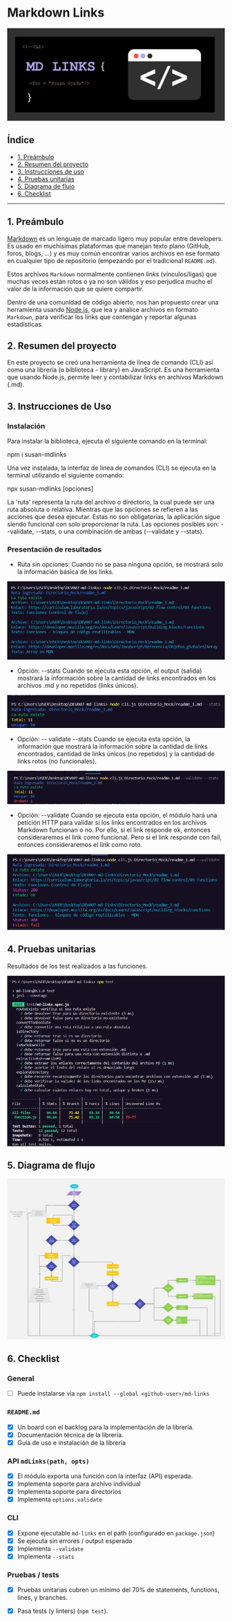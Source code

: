 # Markdown Links
![Alt text](img/mdlinks.jpg)

## Índice

* [1. Preámbulo](#1-preámbulo)
* [2. Resumen del proyecto](#2-resumen-del-proyecto)
* [3. Instrucciones de uso](#3-instrucciones-de-uso)
* [4. Pruebas unitarias](#4-pruebas-unitarias)
* [5. Diagrama de flujo](#5-diagrama-de-flujo)
* [6. Checklist](#6-checklist)

***

## 1. Preámbulo

[Markdown](https://es.wikipedia.org/wiki/Markdown) es un lenguaje de marcado
ligero muy popular entre developers. Es usado en muchísimas plataformas que
manejan texto plano (GitHub, foros, blogs, ...) y es muy común
encontrar varios archivos en ese formato en cualquier tipo de repositorio
(empezando por el tradicional `README.md`).

Estos archivos `Markdown` normalmente contienen _links_ (vínculos/ligas) que
muchas veces están rotos o ya no son válidos y eso perjudica mucho el valor de
la información que se quiere compartir.

Dentro de una comunidad de código abierto, nos han propuesto crear una
herramienta usando [Node.js](https://nodejs.org/), que lea y analice archivos
en formato `Markdown`, para verificar los links que contengan y reportar
algunas estadísticas.

## 2. Resumen del proyecto

En este proyecto se creó una herramienta de línea de comando (CLI) así como una librería (o biblioteca - library) en JavaScript. Es una herramienta que usando Node.js, permite leer y contabilizar links en archivos Markdown (.md).

## 3. Instrucciones de Uso

### Instalación

Para instalar la biblioteca, ejecuta el siguiente comando en la terminal:

npm i susan-mdlinks

Una vez instalada, la interfaz de línea de comandos (CLI) se ejecuta en la terminal utilizando el siguiente comando:

npx susan-mdlinks <ruta> [opciones]

La 'ruta' representa la ruta del archivo o directorio, la cual puede ser una ruta absoluta o relativa. Mientras que las opciones se refieren a las acciones que desea ejecutar. Estas no son obligatorias, la aplicación sigue siendo funcional con solo proporcionar la ruta. Las opciones posibles son: --validate, --stats, o una combinación de ambas (--validate y --stats).

### Presentación de resultados

- Ruta sin opciones:
Cuando no se pasa ninguna opción, se mostrará solo la información básica de los links.

![Alt text](<img/no options.png>)

- Opción: --stats 
Cuando se ejecuta esta opción, el output (salida) mostrará la información sobre la cantidad de links encontrados en los archivos .md y no repetidos (links únicos).

![Alt text](img/stats.png)

- Opción: -- validate --stats 
Cuando se ejecuta esta opción, la información que mostrará la información sobre la cantidad de links encontrados, cantidad de links únicos (no repetidos) y la cantidad de links rotos (no funcionales).

![Alt text](<img/validate and stats.png>)

- Opción: --validate
Cuando se ejecuta esta opción, el módulo hará una petición HTTP para validar si los links encontrados en los archivos Markdown funcionan o no. Por ello, si el link responde ok, entonces consideraremos el link como funcional. Pero si el link responde con fail, entonces consideraremos el link como roto. 

![Alt text](img/validate.png)

## 4. Pruebas unitarias

Resultados de los test realizados a las funciones.

![Alt text](img/test.png)

## 5. Diagrama de flujo

![Alt text](<img/Diagrama de flujo MD LINKS.jpg>)

## 6. Checklist
### General

* [ ] Puede instalarse via `npm install --global <github-user>/md-links`

### `README.md`

* [x] Un board con el backlog para la implementación de la librería.
* [x] Documentación técnica de la librería.
* [x] Guía de uso e instalación de la librería

### API `mdLinks(path, opts)`

* [x] El módulo exporta una función con la interfaz (API) esperada.
* [x] Implementa soporte para archivo individual
* [x] Implementa soporte para directorios
* [x] Implementa `options.validate`

### CLI

* [x] Expone ejecutable `md-links` en el path (configurado en `package.json`)
* [x] Se ejecuta sin errores / output esperado
* [x] Implementa `--validate`
* [x] Implementa `--stats`

### Pruebas / tests

* [x] Pruebas unitarias cubren un mínimo del 70% de statements, functions,
  lines, y branches.
* [x] Pasa tests (y linters) (`npm test`).

